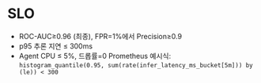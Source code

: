 # SLO
- ROC-AUC≥0.96 (최종), FPR=1%에서 Precision≥0.9
- p95 추론 지연 ≤ 300ms
- Agent CPU ≤ 5%, 드롭률=0
Prometheus 예시식: `histogram_quantile(0.95, sum(rate(infer_latency_ms_bucket[5m])) by (le)) < 300`
